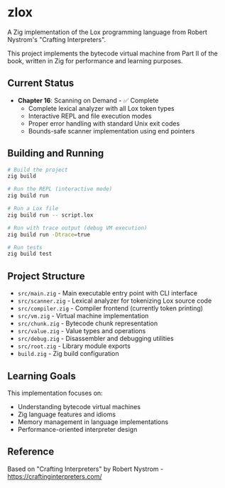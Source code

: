 # zlox

A Zig implementation of the Lox programming language from Robert Nystrom's "Crafting Interpreters".

This project implements the bytecode virtual machine from Part II of the book, written in Zig for performance and learning purposes.

## Current Status

- **Chapter 16**: Scanning on Demand - ✅ Complete
  - Complete lexical analyzer with all Lox token types
  - Interactive REPL and file execution modes
  - Proper error handling with standard Unix exit codes
  - Bounds-safe scanner implementation using end pointers

## Building and Running

```bash
# Build the project
zig build

# Run the REPL (interactive mode)
zig build run

# Run a Lox file
zig build run -- script.lox

# Run with trace output (debug VM execution)
zig build run -Dtrace=true

# Run tests
zig build test
```

## Project Structure

- `src/main.zig` - Main executable entry point with CLI interface
- `src/scanner.zig` - Lexical analyzer for tokenizing Lox source code
- `src/compiler.zig` - Compiler frontend (currently token printing)
- `src/vm.zig` - Virtual machine implementation
- `src/chunk.zig` - Bytecode chunk representation
- `src/value.zig` - Value types and operations
- `src/debug.zig` - Disassembler and debugging utilities
- `src/root.zig` - Library module exports
- `build.zig` - Zig build configuration

## Learning Goals

This implementation focuses on:
- Understanding bytecode virtual machines
- Zig language features and idioms
- Memory management in language implementations
- Performance-oriented interpreter design

## Reference

Based on "Crafting Interpreters" by Robert Nystrom - https://craftinginterpreters.com/
